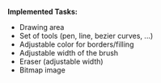 **Implemented Tasks:**  
- Drawing area  
- Set of tools (pen, line, bezier curves, ...)  
- Adjustable color for borders/filling  
- Adjustable width of the brush  
- Eraser (adjustable width)  
- Bitmap image
